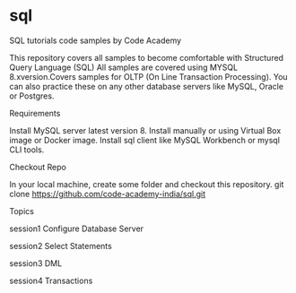 # sql
SQL tutorials code samples by Code Academy

This repository covers all samples to become comfortable with Structured Query Language (SQL)
All samples are covered using MYSQL 8.xversion.Covers samples for OLTP (On Line Transaction Processing).
You can also practice these on any other database servers like MySQL, Oracle or Postgres.

Requirements

Install MySQL server latest version 8. Install manually or using Virtual Box image or Docker image.
Install sql client like MySQL Workbench or mysql CLI tools.

Checkout Repo

In your local machine, create some folder and checkout this repository.
git clone https://github.com/code-academy-india/sql.git


Topics

session1
	Configure Database Server

session2
	Select Statements

session3
	DML

session4
	Transactions